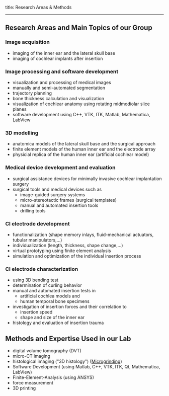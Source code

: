 title: Research Areas & Methods

- - - 

## Research Areas and Main Topics of our Group

### Image acquisition

- imaging of the inner ear and the lateral skull base
- imaging of cochlear implants after insertion

### Image processing and software development

- visualization and processing of medical images
- manually and semi-automated segmentation
- trajectory planning
- bone thickness calculation and visualization
- visualization of cochlear anatomy using rotating midmodiolar slice planes
- software development using C++, VTK, ITK, Matlab, Mathematica, LabView

### 3D modelling

- anatomica models of the lateral skull base and the surgical approach
- finite element models of the human inner ear and the electrode array
- physicial replica of the human inner ear (artificial cochlear model)

### Medical device development and evaluation 

- surgical assistance devices for minimally invasive cochlear implantation surgery
- surgical tools and medical devices such as
   + image-guided surgery systems
   + micro-stereotactic frames (surgical templates)
   + manual and automated insertion tools
   + drilling tools

### CI electrode development

- functionalization (shape memory inlays, fluid-mechanical actuators, tubular manipulators,...)
- individualization (length, thickness, shape change,...)
- virtual prototyping using finite element analysis
-  simulation and optimization of the individual insertion process

### CI electrode characterization

- using 3D bending test
- determination of curling behavior
- manual and automated insertion tests in 
   - artificial cochlea models and 
   - human temporal bone specimens
- investigation of insertion forces and their correlation to
  - insertion speed
  - shape and size of the inner ear
- histology and evaluation of insertion trauma

## Methods and Expertise Used in our Lab

- digital volume tomography (DVT)
- micro-CT imaging
- histological imaging ("3D histology") ([Microgrinding](http://www.vianna.de/01_workgroups/majdani/methods/microgrinding.html "Microgrinding"))
- Software Development (using Matlab, C++, VTK, ITK, Qt, Mathematica, LabView)
- Finite-Element-Analysis (using ANSYS)
- force measurement
- 3D printing 

